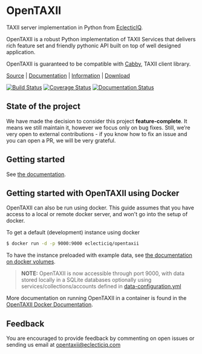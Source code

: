 # OpenTAXII

TAXII server implementation in Python from [EclecticIQ](https://www.eclecticiq.com).

OpenTAXII is a robust Python implementation of TAXII Services that
delivers rich feature set and friendly pythonic API built on top of well
designed application.

OpenTAXII is guaranteed to be compatible with [Cabby](https://github.com/eclecticiq/cabby), TAXII client library.

[Source](https://github.com/eclecticiq/OpenTAXII) | [Documentation](http://opentaxii.readthedocs.org) | [Information](http://www.eclecticiq.com) | [Download](https://pypi.python.org/pypi/opentaxii/)


[![Build Status](https://travis-ci.org/eclecticiq/OpenTAXII.svg)](https://travis-ci.org/eclecticiq/OpenTAXII)
[![Coverage Status](https://coveralls.io/repos/eclecticiq/OpenTAXII/badge.svg)](https://coveralls.io/r/eclecticiq/OpenTAXII)
[![Documentation Status](https://readthedocs.org/projects/opentaxii/badge/?version=stable)](https://readthedocs.org/projects/opentaxii/)

## State of the project

We have made the decision to consider this project **feature-complete**. It means we still maintain it, however we focus only on bug fixes. Still, we’re very open to external contributions - if you know how to fix an issue and you can open a PR, we will be very grateful.

## Getting started
See [the documentation](https://opentaxii.readthedocs.io/en/stable/installation.html).

## Getting started with OpenTAXII using Docker

OpenTAXII can also be run using docker. This guide assumes that you have
access to a local or remote docker server, and won't go into the setup
of docker.

To get a default (development) instance using docker

```bash
$ docker run -d -p 9000:9000 eclecticiq/opentaxii
```

To have the instance preloaded with example data, see [the documentation on docker volumes](https://opentaxii.readthedocs.io/en/stable/docker.html#volumes).

> **NOTE:**
> OpenTAXII is now accessible through port 9000, with data stored
> locally in a SQLite databases optionally using services/collections/accounts defined
> in [data-configuration.yml](https://raw.githubusercontent.com/EclecticIQ/OpenTAXII/master/examples/data-configuration.yml)

More documentation on running OpenTAXII in a container is found in the [OpenTAXII Docker Documentation](https://opentaxii.readthedocs.io/en/stable/docker.html).

## Feedback

You are encouraged to provide feedback by commenting on open issues or
sending us email at <opentaxii@eclecticiq.com>

